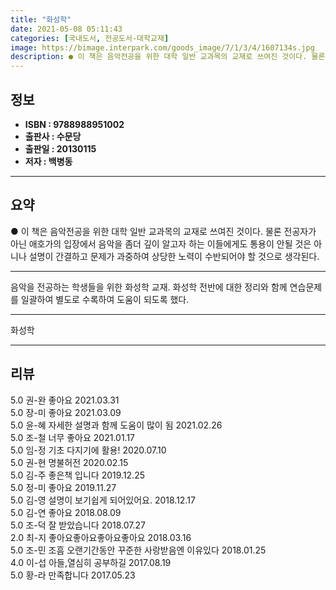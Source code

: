 ```yaml
---
title: "화성학"
date: 2021-05-08 05:11:43
categories: [국내도서, 전공도서-대학교재]
image: https://bimage.interpark.com/goods_image/7/1/3/4/1607134s.jpg
description: ● 이 책은 음악전공을 위한 대학 일반 교과목의 교재로 쓰여진 것이다. 물론 전공자가 아닌 애호가의 입장에서 음악을 좀더 깊이 알고자 하는 이들에게도 통용이 안될 것은 아니나 설명이 간결하고 문제가 과중하여 상당한 노력이 수반되어야 할 것으로 생각된다.
---
```


## **정보**

- **ISBN : 9788988951002**
- **출판사 : 수문당**
- **출판일 : 20130115**
- **저자 : 백병동**

------



## **요약**

●  이 책은 음악전공을 위한 대학 일반 교과목의 교재로 쓰여진 것이다. 물론 전공자가 아닌 애호가의 입장에서 음악을 좀더 깊이 알고자 하는 이들에게도 통용이 안될 것은 아니나 설명이 간결하고 문제가 과중하여 상당한 노력이 수반되어야 할 것으로 생각된다.

------

음악을 전공하는 학생들을 위한 화성학 교재. 화성학 전반에 대한 정리와 함께 연습문제를 일괄하여 별도로 수록하여 도움이 되도록 했다.

------


화성학 

------


## **리뷰** 

5.0 권-완 좋아요 2021.03.31 <br/>5.0 장-미 좋아요 2021.03.09 <br/>5.0 윤-혜 자세한 설명과 함께 도움이 많이 됨 2021.02.26 <br/>5.0 조-철 너무 좋아요 2021.01.17 <br/>5.0 임-정 기초 다지기에 활용! 2020.07.10 <br/>5.0 권-현 명불허전 2020.02.15 <br/>5.0 김-주 좋은책 입니다 2019.12.25 <br/>5.0 정-미 좋아요  2019.11.27 <br/>5.0 김-영 설명이 보기쉽게 되어있어요. 2018.12.17 <br/>5.0 김-연 좋아요 2018.08.09 <br/>5.0 조-덕 잘 받았습니다 2018.07.27 <br/>2.0 최-지 좋아요좋아요좋아요좋아요 2018.03.16 <br/>5.0 조-민 조흠 오랜기간동안 꾸준한 사랑받음엔 이유있다 2018.01.25 <br/>4.0 이-섭 아들,열심히 공부하길 2017.08.19 <br/>5.0 황-라 만족합니다 2017.05.23 <br/>